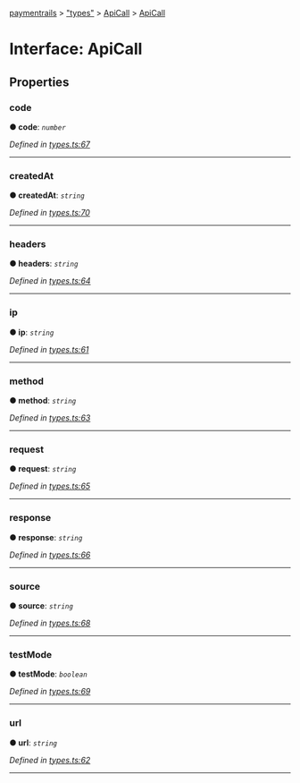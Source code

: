 [paymentrails](../README.md) > ["types"](../modules/_types_.md) > [ApiCall](../modules/_types_.apicall.md) > [ApiCall](../interfaces/_types_.apicall.apicall.md)



# Interface: ApiCall


## Properties
<a id="code"></a>

###  code

**●  code**:  *`number`* 

*Defined in [types.ts:67](https://github.com/PaymentRails/javascript-sdk/blob/e46ce8e/lib/types.ts#L67)*





___

<a id="createdat"></a>

###  createdAt

**●  createdAt**:  *`string`* 

*Defined in [types.ts:70](https://github.com/PaymentRails/javascript-sdk/blob/e46ce8e/lib/types.ts#L70)*





___

<a id="headers"></a>

###  headers

**●  headers**:  *`string`* 

*Defined in [types.ts:64](https://github.com/PaymentRails/javascript-sdk/blob/e46ce8e/lib/types.ts#L64)*





___

<a id="ip"></a>

###  ip

**●  ip**:  *`string`* 

*Defined in [types.ts:61](https://github.com/PaymentRails/javascript-sdk/blob/e46ce8e/lib/types.ts#L61)*





___

<a id="method"></a>

###  method

**●  method**:  *`string`* 

*Defined in [types.ts:63](https://github.com/PaymentRails/javascript-sdk/blob/e46ce8e/lib/types.ts#L63)*





___

<a id="request"></a>

###  request

**●  request**:  *`string`* 

*Defined in [types.ts:65](https://github.com/PaymentRails/javascript-sdk/blob/e46ce8e/lib/types.ts#L65)*





___

<a id="response"></a>

###  response

**●  response**:  *`string`* 

*Defined in [types.ts:66](https://github.com/PaymentRails/javascript-sdk/blob/e46ce8e/lib/types.ts#L66)*





___

<a id="source"></a>

###  source

**●  source**:  *`string`* 

*Defined in [types.ts:68](https://github.com/PaymentRails/javascript-sdk/blob/e46ce8e/lib/types.ts#L68)*





___

<a id="testmode"></a>

###  testMode

**●  testMode**:  *`boolean`* 

*Defined in [types.ts:69](https://github.com/PaymentRails/javascript-sdk/blob/e46ce8e/lib/types.ts#L69)*





___

<a id="url"></a>

###  url

**●  url**:  *`string`* 

*Defined in [types.ts:62](https://github.com/PaymentRails/javascript-sdk/blob/e46ce8e/lib/types.ts#L62)*





___


